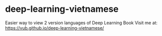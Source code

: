 # deep-learning-vietnamese
Easier way to view 2 version languages of Deep Learning Book
Visit me at: https://vub.github.io/deep-learning-vietnamese/
